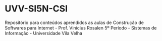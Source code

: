 # UVV-SI5N-CSI
Repositório para conteúdos aprendidos as aulas de Construção de Softwares para Internet - Prof. Vinícius Rosalen 5º Período - Sistemas de Informação - Universidade Vila Velha
